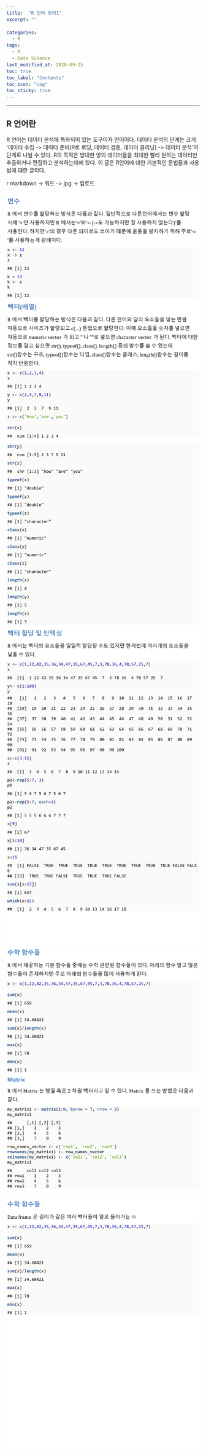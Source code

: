 ```yaml
---
title:  "R 언어 정리1"
excerpt: ""

categories:
  - R
tags:
  - R
  - Data Science
last_modified_at: 2020-09-25 
toc: true
toc_label: "Contents"
toc_icon: "cog"
toc_sticky: true
---
```


---
## R 언어란

R 언어는 데이터 분석에 특화되어 있는 도구이자 언어이다. 데이터 분석의 단계는 크게 '데이터 수집 -> 데이터 준비(R로 로딩, 데이터 검증, 데이터 클리닝) -> 데이터 분석'의 단계로 나뉠 수 있다. R의 목적은 방대한 양의 데이터들을 최대한 빨리 원하는 데이터만 추출하거나 편집하고 분석하는데에 있다. 이 글은 R언어에 대한 기본적인 문법들과 사용법에 대한 글이다. 


r markdown -> 워드 -> jpg -> 업로드

![R](/assets/images/R/872abf0a51a5e00d6193b398df75fe76-0.jpg)
![R](/assets/images/R/872abf0a51a5e00d6193b398df75fe76-1.jpg)
![R](/assets/images/R/872abf0a51a5e00d6193b398df75fe76-2.jpg)
![R](/assets/images/R/872abf0a51a5e00d6193b398df75fe76-3.jpg)
![R](/assets/images/R/872abf0a51a5e00d6193b398df75fe76-4.jpg)
